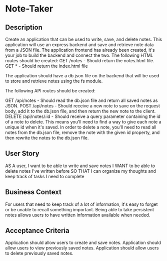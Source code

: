 # Note-Taker

## Description

Create an application that can be used to write, save, and delete notes. This application will use an express backend and save and retrieve note data from a JSON file.
The application frontend has already been created, it's your job to build the backend and connect the two.
The following HTML routes should be created:
GET /notes - Should return the notes.html file.
GET * - Should return the index.html file

The application should have a db.json file on the backend that will be used to store and retrieve notes using the fs module.

The following API routes should be created:

GET /api/notes - Should read the db.json file and return all saved notes as JSON.
POST /api/notes - Should receive a new note to save on the request body, add it to the db.json file, and then return the new note to the client.
DELETE /api/notes/:id - Should receive a query parameter containing the id of a note to delete. This means you'll need to find a way to give each note a unique id when it's saved. In order to delete a note, you'll need to read all notes from the db.json file, remove the note with the given id property, and then rewrite the notes to the db.json file.

## User Story
AS A user, I want to be able to write and save notes
I WANT to be able to delete notes I've written before
SO THAT I can organize my thoughts and keep track of tasks I need to complete

## Business Context
For users that need to keep track of a lot of information, it's easy to forget or be unable to recall something important. Being able to take persistent notes allows users to have written information available when needed.

## Acceptance Criteria
Application should allow users to create and save notes.
Application should allow users to view previously saved notes.
Application should allow users to delete previously saved notes.
